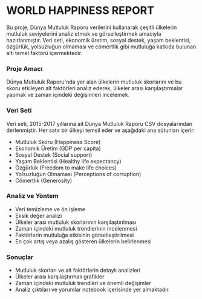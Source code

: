 # WORLD HAPPINESS REPORT
Bu proje, Dünya Mutluluk Raporu verilerini kullanarak çeşitli ülkelerin mutluluk seviyelerini analiz etmek ve görselleştirmek amacıyla hazırlanmıştır. Veri seti, ekonomik üretim, sosyal destek, yaşam beklentisi, özgürlük, yolsuzluğun olmaması ve cömertlik gibi mutluluğa katkıda bulunan altı temel faktörü içermektedir.

### Proje Amacı

Dünya Mutluluk Raporu'nda yer alan ülkelerin mutluluk skorlarını ve bu skoru etkileyen alt faktörleri analiz ederek, ülkeler arası karşılaştırmalar yapmak ve zaman içindeki değişimleri incelemek.

### Veri Seti

Veri seti, 2015-2017 yıllarına ait Dünya Mutluluk Raporu CSV dosyalarından derlenmiştir. Her satır bir ülkeyi temsil eder ve aşağıdaki ana sütunları içerir:

* Mutluluk Skoru (Happiness Score)
* Ekonomik Üretim (GDP per capita)
* Sosyal Destek (Social support)
* Yaşam Beklentisi (Healthy life expectancy)
* Özgürlük (Freedom to make life choices)
* Yolsuzluğun Olmaması (Perceptions of corruption)
* Cömertlik (Generosity)


### Analiz ve Yöntem

* Veri temizleme ve ön işleme
* Eksik değer analizi
* Ülkeler arası mutluluk skorlarının karşılaştırılması
* Zaman içindeki mutluluk trendlerinin incelenmesi
* Faktörlerin mutluluğa etkisinin görselleştirilmesi
* En çok artış veya azalış gösteren ülkelerin belirlenmesi

### Sonuçlar

* Mutluluk skorları ve alt faktörlerin detaylı analizleri
* Ülkeler arası karşılaştırmalı grafikler
* Zaman içindeki mutluluk trendleri ve önemli değişimler
* Analiz çıktıları ve yorumlar notebook içerisinde yer almaktadır.

